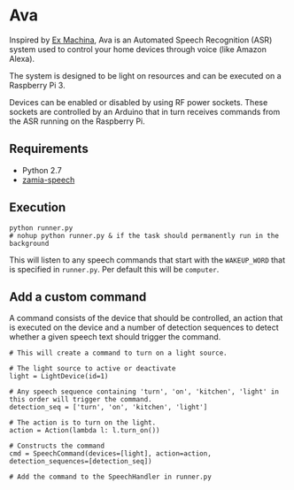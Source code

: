 # Ava

Inspired by [Ex Machina](https://en.wikipedia.org/wiki/Ex_Machina_(film)), Ava is an Automated Speech Recognition (ASR) system used to control your home devices through voice (like Amazon Alexa).

The system is designed to be light on resources and can be executed on a Raspberry Pi 3.

Devices can be enabled or disabled by using RF power sockets. These sockets are controlled by an Arduino that in turn receives commands from the ASR running on the Raspberry Pi.

## Requirements

- Python 2.7
- [zamia-speech](https://github.com/gooofy/zamia-speech)

## Execution

```
python runner.py
# nohup python runner.py & if the task should permanently run in the background
```

This will listen to any speech commands that start with the `WAKEUP_WORD` that is specified in `runner.py`. Per default this will be `computer`.

## Add a custom command

A command consists of the device that should be controlled, an action that is executed on the device and a number of detection sequences to detect whether a given speech text should trigger the command.

```
# This will create a command to turn on a light source.

# The light source to active or deactivate
light = LightDevice(id=1)

# Any speech sequence containing 'turn', 'on', 'kitchen', 'light' in this order will trigger the command.
detection_seq = ['turn', 'on', 'kitchen', 'light']

# The action is to turn on the light.
action = Action(lambda l: l.turn_on())

# Constructs the command
cmd = SpeechCommand(devices=[light], action=action, detection_sequences=[detection_seq])

# Add the command to the SpeechHandler in runner.py
```
